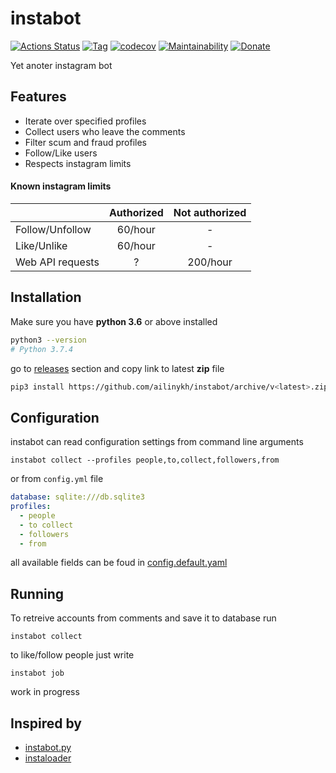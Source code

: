 # instabot

[![Actions Status](https://github.com/ailinykh/instabot/workflows/build/badge.svg)](https://github.com/ailinykh/instabot/actions)
[![Tag](https://img.shields.io/github/v/tag/ailinykh/instabot?style=flat-square)](https://github.com/ailinykh/instabot/tags)
[![codecov](https://codecov.io/gh/ailinykh/instabot/branch/master/graph/badge.svg)](https://codecov.io/gh/ailinykh/instabot)
[![Maintainability](https://api.codeclimate.com/v1/badges/dc42ab1ed9378d03bc4f/maintainability)](https://codeclimate.com/github/ailinykh/instabot/maintainability)
[![Donate](https://img.shields.io/badge/Paypal-DONATE-blue.svg?logo=paypal)](https://www.paypal.me/anthonyilinykh/10)

Yet anoter instagram bot

## Features

- Iterate over specified profiles
- Collect users who leave the comments
- Filter scum and fraud profiles
- Follow/Like users
- Respects instagram limits

#### Known instagram limits

|   | Authorized | Not authorized |
| --- | :---: | :---: |
| Follow/Unfollow  | 60/hour  | - |
| Like/Unlike  | 60/hour  | - |
| Web API requests | ? | 200/hour |

## Installation
Make sure you have __python 3.6__ or above installed

```bash
python3 --version
# Python 3.7.4
```

go to [releases](https://github.com/ailinykh/instabot/releases) section and copy link to latest __zip__ file

```bash
pip3 install https://github.com/ailinykh/instabot/archive/v<latest>.zip
```

## Configuration
instabot can read configuration settings from command line arguments

```
instabot collect --profiles people,to,collect,followers,from
```

or from `config.yml` file

```yaml
database: sqlite:///db.sqlite3
profiles:
  - people
  - to collect
  - followers
  - from
```

all available fields can be foud in [config.default.yaml](https://github.com/ailinykh/instabot/blob/master/config.default.yml)

## Running

To retreive accounts from comments and save it to database run

```
instabot collect
```

to like/follow people just write

```
instabot job
```

work in progress

## Inspired by

- [instabot.py](https://github.com/instabot-py/instabot.py)
- [instaloader](https://github.com/instaloader/instaloader)
